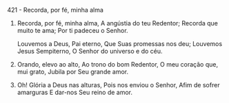 421 - Recorda, por fé, minha alma

1. Recorda, por fé, minha alma,
   A angústia do teu Redentor;
   Recorda que muito te ama;
   Por ti padeceu o Senhor.

   Louvemos a Deus, Pai eterno,
   Que Suas promessas nos deu;
   Louvemos Jesus Sempiterno,
   O Senhor do universo e do céu.

2. Orando, elevo ao alto,
   Ao trono do bom Redentor,
   O meu coração que, mui grato,
   Jubila por Seu grande amor.

3. Oh! Glória a Deus nas alturas,
   Pois nos enviou o Senhor,
   Afim de sofrer amarguras
   E dar-nos Seu reino de amor.
